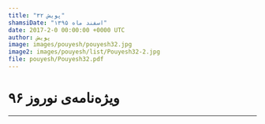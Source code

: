 ```yaml
---
title: "پویش ۳۲"
shamsiDate: "اسفند ماه ۱۳۹۵"
date: 2017-2-0 00:00:00 +0000 UTC
author: پویش
image: images/pouyesh/pouyesh32.jpg
image2: images/pouyesh/list/Pouyesh32-2.jpg
file: pouyesh/Pouyesh32.pdf
---
```


ویژه‌نامه‌ی نوروز ۹۶
===============

----
